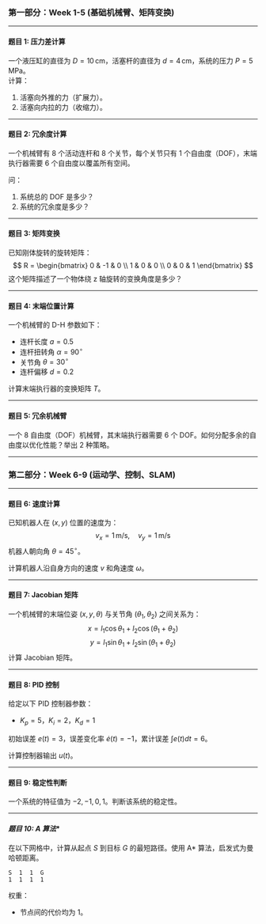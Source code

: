 ### 第一部分：Week 1-5 (基础机械臂、矩阵变换)

---

#### **题目 1: 压力差计算**

一个液压缸的直径为 $D = 10 \, \text{cm}$，活塞杆的直径为 $d = 4 \, \text{cm}$，系统的压力 $P = 5 \, \text{MPa}$。  
计算：
1. 活塞向外推的力（扩展力）。
2. 活塞向内拉的力（收缩力）。

---

#### **题目 2: 冗余度计算**

一个机械臂有 8 个活动连杆和 8 个关节，每个关节只有 1 个自由度（DOF），末端执行器需要 6 个自由度以覆盖所有空间。

问：
1. 系统总的 DOF 是多少？
2. 系统的冗余度是多少？

---

#### **题目 3: 矩阵变换**

已知刚体旋转的旋转矩阵：
$$
R = \begin{bmatrix}
0 & -1 & 0 \\
1 & 0 & 0 \\
0 & 0 & 1
\end{bmatrix}
$$
这个矩阵描述了一个物体绕 z 轴旋转的变换角度是多少？

---

#### **题目 4: 末端位置计算**

一个机械臂的 D-H 参数如下：
- 连杆长度 $a = 0.5$
- 连杆扭转角 $\alpha = 90^\circ$
- 关节角 $\theta = 30^\circ$
- 连杆偏移 $d = 0.2$

计算末端执行器的变换矩阵 $T$。

---

#### **题目 5: 冗余机械臂**

一个 8 自由度（DOF）机械臂，其末端执行器需要 6 个 DOF。如何分配多余的自由度以优化性能？举出 2 种策略。

---

### 第二部分：Week 6-9 (运动学、控制、SLAM)

---

#### **题目 6: 速度计算**

已知机器人在 $(x, y)$ 位置的速度为：
$$
v_x = 1 \, \text{m/s}, \quad v_y = 1 \, \text{m/s}
$$
机器人朝向角 $\theta = 45^\circ$。

计算机器人沿自身方向的速度 $v$ 和角速度 $\omega$。

---

#### **题目 7: Jacobian 矩阵**

一个机械臂的末端位姿 $(x, y, \theta)$ 与关节角 $(\theta_1, \theta_2)$ 之间关系为：
$$
x = l_1\cos\theta_1 + l_2\cos(\theta_1 + \theta_2)
$$
$$
y = l_1\sin\theta_1 + l_2\sin(\theta_1 + \theta_2)
$$
计算 Jacobian 矩阵。

---

#### **题目 8: PID 控制**

给定以下 PID 控制器参数：
- $K_p = 5$，$K_i = 2$，$K_d = 1$

初始误差 $e(t) = 3$，误差变化率 $\dot{e}(t) = -1$，累计误差 $\int e(t) dt = 6$。

计算控制器输出 $u(t)$。

---

#### **题目 9: 稳定性判断**

一个系统的特征值为 $-2, -1, 0, 1$。判断该系统的稳定性。

---

#### **题目 10: A* 算法**

在以下网格中，计算从起点 $S$ 到目标 $G$ 的最短路径。使用 A* 算法，启发式为曼哈顿距离。

```
S  1  1  G
1  1  1  1
```

权重：
- 节点间的代价均为 1。
